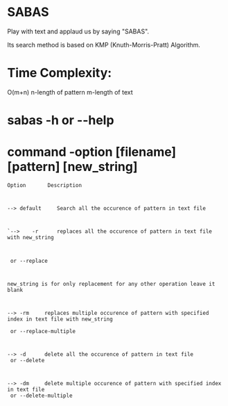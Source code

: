 # SABAS
Play with text and applaud us by saying "SABAS".

Its search method is based on KMP (Knuth-Morris-Pratt) Algorithm.
# Time Complexity:
  O(m+n)
  n-length of pattern
  m-length of text






#	sabas -h or --help
# command -option [filename] [pattern] [new_string]

	Option 		 Description
#
	-->	default		Search all the occurence of pattern in text file
#
	`-->	-r		replaces all the occurence of pattern in text file with new_string
#
	 or --replace
#
 	new_string is for only replacement for any other operation leave it blank 
#
	-->	-rm		replaces multiple occurence of pattern with specified index in text file with new_string

	 or --replace-multiple
#
	-->	-d		delete all the occurence of pattern in text file
	 or --delete
#
	-->	-dm		delete multiple occurence of pattern with specified index in text file 
	 or --delete-multiple

                                                                                                         
